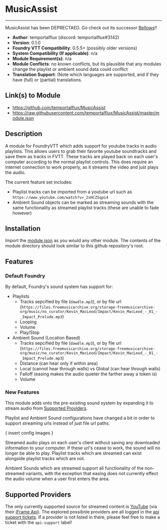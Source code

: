 # MusicAssist
---

MusicAssist has been DEPRECTAED. Go check out its successor [Bellows](https://github.com/casualchameleon/Bellows)!! 

* **Author**: temportalflux (discord: temportalflux#3142)
* **Version**: 0.1.0
* **Foundry VTT Compatibility**: 0.5.5+ (possibly older versions)
* **System Compatibility (If applicable)**: n/a
* **Module Requirement(s)**: n/a
* **Module Conflicts**: no known conflicts, but its plausible that any modules change the playlist or ambient sound data could conflict
* **Translation Support**: (Note which languages are supported, and if they have (full) or (partial) translations.

## Link(s) to Module
* https://github.com/temportalflux/MusicAssist
* https://raw.githubusercontent.com/temportalflux/MusicAssist/master/module.json

## Description
A module for FoundryVTT which adds support for youtube tracks in audio playlists. This allows users to grab their favorite youtube soundtracks and save them as tracks in FVTT. These tracks are played back on each user's computer according to the normal playlist controls. This does require an internet connection to work properly, as it streams the video and just plays the audio.

The current feature set includes:
- Playlist tracks can be imported from a youtube url such as `https://www.youtube.com/watch?v=_2xHCZSqpi4`
- Ambient Sound objects can be marked as streaming sounds with the same functionality as streamed playlist tracks (these are unable to fade however)

## Installation
Import the [module.json](https://raw.githubusercontent.com/temportalflux/MusicAssist/master/module.json) as you would any other module. The contents of the module directory should look similar to this github repository's root.

## Features

### Default Foundry
By default, Foundry's sound system has support for:
- Playlists
  - Tracks sepcified by file (`dawdle.mp3`), or by file url (`https://files.freemusicarchive.org/storage-freemusicarchive-org/music/no_curator/Kevin_MacLeod/Impact/Kevin_MacLeod_-_01_-_Impact_Prelude.mp3`)
  - Looping
  - Volume
  - Play/Stop
- Ambient Sound (Location Based)
  - Tracks sepcified by file (`dawdle.mp3`), or by file url (`https://files.freemusicarchive.org/storage-freemusicarchive-org/music/no_curator/Kevin_MacLeod/Impact/Kevin_MacLeod_-_01_-_Impact_Prelude.mp3`)
  - Distance (can hear only if within area)
  - Local (cannot hear through walls) vs Global (can hear through walls)
  - Falloff (easing makes the audio quieter the farther away a token is)
  - Volume

### New Features
This module adds onto the pre-existing sound system by expanding it to stream audio from [Supported Providers](<#Supported Providers>).

Playlist and Ambient Sound configurations have changed a bit in order to support streaming urls instead of just file url paths.

{ insert config images }

Streamed audio plays on each user's client without saving any downloaded information to your computer. If these url's cease to work, the sound will no longer be able to play. Playlist tracks which are streamed can exist alongside playlist tracks which are not.

Ambient Sounds which are streamed support all functionality of the non-streamed variants, with the exception that easing does not currently effect the audio volume when a user first enters the area.

## Supported Providers
The only currently supported source for streamed content is [YouTube](https://www.youtube.com/) (via their [iFrame Api](https://developers.google.com/youtube/iframe_api_reference)).
The explored possibnle providers are all logged in the [api support tickets](https://github.com/temportalflux/MusicAssist/issues?q=label%3Aapi). If a provider is not listed in there, please feel free to make a ticket with the `api-support` label!
